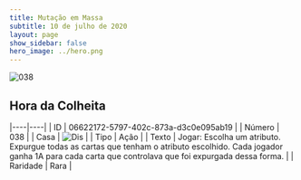```yaml
---
title: Mutação em Massa
subtitle: 10 de julho de 2020
layout: page
show_sidebar: false
hero_image: ../hero.png
---
```


![038](https://cdn.keyforgegame.com/media/card_front/pt/479_038_8G354VHGGMMF_pt.png)

## Hora da Colheita

|----|----|
| ID | 06622172-5797-402c-873a-d3c0e095ab19 |
| Número | 038 |
| Casa | ![Dis](https://archonarcana.com/images/thumb/e/e8/Dis.png/22px-Dis.png "Dis") |
| Tipo | Ação |
| Texto | Jogar: Escolha um atributo. Expurgue todas as cartas que tenham o atributo escolhido. Cada jogador ganha 1A para cada carta que controlava que foi expurgada dessa forma. |
| Raridade | Rara |
